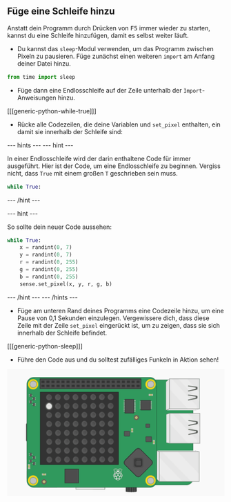 ## Füge eine Schleife hinzu

Anstatt dein Programm durch Drücken von <kbd>F5</kbd> immer wieder zu starten, kannst du eine Schleife hinzufügen, damit es selbst weiter läuft.

+ Du kannst das `sleep`-Modul verwenden, um das Programm zwischen Pixeln zu pausieren. Füge zunächst einen weiteren `import` am Anfang deiner Datei hinzu.

```python
from time import sleep
```

+ Füge dann eine Endlosschleife auf der Zeile unterhalb der `Import`-Anweisungen hinzu.

[[[generic-python-while-true]]]

+ Rücke alle Codezeilen, die deine Variablen und `set_pixel` enthalten, ein damit sie innerhalb der Schleife sind:

--- hints --- --- hint ---

In einer Endlosschleife wird der darin enthaltene Code für immer ausgeführt. Hier ist der Code, um eine Endlosschleife zu beginnen. Vergiss nicht, dass `True` mit einem großen `T` geschrieben sein muss.

```python
while True:
```

--- /hint ---

--- hint ---

So sollte dein neuer Code aussehen:

```python
while True:
    x = randint(0, 7)
    y = randint(0, 7)
    r = randint(0, 255)
    g = randint(0, 255)
    b = randint(0, 255)
    sense.set_pixel(x, y, r, g, b)
```

--- /hint --- --- /hints ---

+ Füge am unteren Rand deines Programms eine Codezeile hinzu, um eine Pause von 0,1 Sekunden einzulegen. Vergewissere dich, dass diese Zeile mit der Zeile `set_pixel` eingerückt ist, um zu zeigen, dass sie sich innerhalb der Schleife befindet.

[[[generic-python-sleep]]]


+ Führe den Code aus und du solltest zufälliges Funkeln in Aktion sehen!

![Fertiges Ergebnis](images/finished-result.gif)
